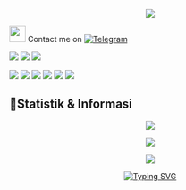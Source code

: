 
<p align="center">
  <img src="https://telegra.ph/file/866ac8f5646d1e641352c.jpg">
</p>

<img src="https://github.com/TheDudeThatCode/TheDudeThatCode/blob/master/Assets/Hi.gif" width="29px"> Contact me on [![Telegram](https://img.shields.io/badge/telegram-1b77FF.svg?style=for-the-badge&logo=telegram)](https://t.me/xskull7)

<p>
    <a href="https://darkskull7.blogspot.com" target="blank"><img src="https://img.icons8.com/nolan/80/domain.png" /></a>
    <a href="https://facebook.com/dimas.ramadani.16906" target="blank"><img src="https://img.icons8.com/nolan/80/facebook-new.png" /></a>
    <a href="https://instagram.com/dimasrmdani10" target="blank"><img src="https://img.icons8.com/nolan/80/instagram-new.png" /></a>
   
</p>

<p>
    <img src="https://img.shields.io/badge/OS-Linux-blue?&logo=Linux" />
    <img src="https://img.shields.io/badge/OS-Windows-blue?&logo=Windows" />
    <img src="https://img.shields.io/badge/IDE-Xcode-blue?&logo=xcode" />
    <img src="https://img.shields.io/badge/Text%20Editor-Visual%20Studio%20Code-blue?&logo=visual%20studio%20code&logoColor=blue" />
    <img src="https://img.shields.io/badge/Sublime%20Text-gray?&logo=Sublime-Text" />
    <img src="https://komarev.com/ghpvc/?username=DarkSkull777&color=blue&style=flat-square&label=Manusia" />
</p>

## 📌Statistik & Informasi
<p align="center"><a href="https://github.com/DarkSkull777"><img src="https://github-readme-stats.vercel.app/api?username=DarkSkull777&show_icons=true&theme=radical"></a></p>

<p align="center"><a href="https://github.com/DarkSkull777"><img src="https://github-readme-stats.vercel.app/api/top-langs/?username=DarkSkull777&theme=radical&layout=compact"></a></p> 

<p align="center"><a href="https://github.com/DarkSkull777"><img src="https://media1.giphy.com/media/v1.Y2lkPTc5MGI3NjExZXg1czRwNWF5dmx0cDlrNmU3dGdtem1iYmE2dTF3aG5kYXc5M204NSZlcDByFzdUT7Akp4suGo2ec1ar2Z2chdvnzARQZw/tkMeNtj9FQYx2/giphy.webp"></a></p>

<div align="center">
  <a href="https://git.io/typing-svg">
    <img src="https://readme-typing-svg.demolab.com?font=Fira+Code&pause=1000&color=22F700&width=800&lines=I+hope+that+after+I+successfully+log+in+to+your+heart,+my+sessions+will+never+expired." alt="Typing SVG" />
  </a>
</div>
